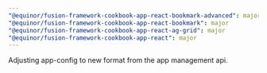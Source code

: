 ```yaml
---
"@equinor/fusion-framework-cookbook-app-react-bookmark-advanced": major
"@equinor/fusion-framework-cookbook-app-react-bookmark": major
"@equinor/fusion-framework-cookbook-app-react-ag-grid": major
"@equinor/fusion-framework-cookbook-app-react": major
---
```


Adjusting app-config to new format from the app management api.
